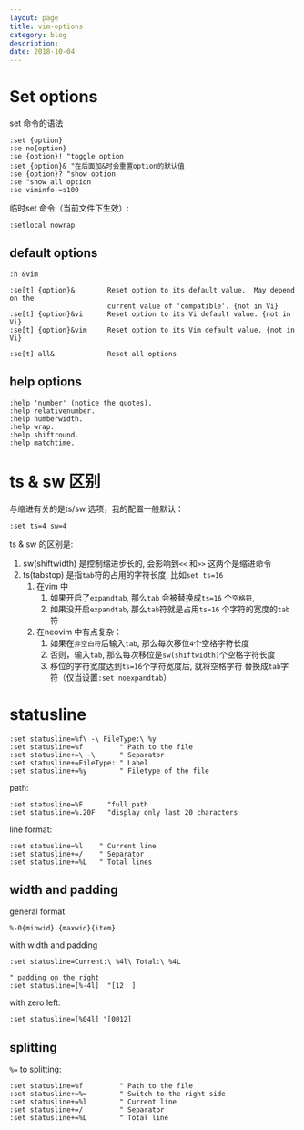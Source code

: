 ```yaml
---
layout: page
title: vim-options
category: blog
description: 
date: 2018-10-04
---
```

# Set options 
set 命令的语法

	:set {option}
	:se no{option} 
	:se {option}! "toggle option
	:set {option}& "在后面加&时会重置option的默认值
	:se {option}? "show option
	:se "show all option
	:se viminfo-=s100

临时set 命令（当前文件下生效）:

	:setlocal nowrap

## default options
`:h &vim`

	:se[t] {option}&        Reset option to its default value.  May depend on the
							current value of 'compatible'. {not in Vi}
	:se[t] {option}&vi      Reset option to its Vi default value. {not in Vi}
	:se[t] {option}&vim     Reset option to its Vim default value. {not in Vi}

	:se[t] all&             Reset all options

## help options

	:help 'number' (notice the quotes).
	:help relativenumber.
	:help numberwidth.
	:help wrap.
	:help shiftround.
	:help matchtime.

# ts & sw 区别
与缩进有关的是ts/sw 选项，我的配置一般默认：

    :set ts=4 sw=4

ts & sw 的区别是:
1. sw(shiftwidth) 是控制缩进步长的, 会影响到`<<` 和`>>` 这两个是缩进命令
1. ts(tabstop) 是指`tab`符的占用的字符长度, 比如`set ts=16`
   1. 在vim 中
      1. 如果开启了`expandtab`, 那么`tab` 会被替换成`ts=16` 个`空格符`, 
      1. 如果没开启`expandtab`, 那么`tab`符就是占用`ts=16` 个字符的宽度的`tab`符
   2. 在neovim 中有点复杂：
      1. 如果在`非空白符`后输入`tab`, 那么每次移位`4`个空格字符长度
      1. 否则，输入`tab`, 那么每次移位是`sw(shiftwidth)`个空格字符长度
      3. 移位的字符宽度达到`ts=16`个字符宽度后, 就将空格字符 替换成`tab`字符（仅当设置`:set noexpandtab`）

# statusline

	:set statusline=%f\ -\ FileType:\ %y
	:set statusline=%f         " Path to the file
	:set statusline+=\ -\      " Separator
	:set statusline+=FileType: " Label
	:set statusline+=%y        " Filetype of the file

path:

	:set statusline=%F		"full path
	:set statusline=%.20F	"display only last 20 characters

line format:

	:set statusline=%l    " Current line
	:set statusline+=/    " Separator
	:set statusline+=%L   " Total lines

## width and padding
general format

	%-0{minwid}.{maxwid}{item}

with width and padding

	:set statusline=Current:\ %4l\ Total:\ %4L

	" padding on the right
	:set statusline=[%-4l]	"[12  ]

with zero left:

	:set statusline=[%04l] "[0012]

## splitting
`%=` to splitting:

	:set statusline=%f         " Path to the file
	:set statusline+=%=        " Switch to the right side
	:set statusline+=%l        " Current line
	:set statusline+=/         " Separator
	:set statusline+=%L        " Total line
